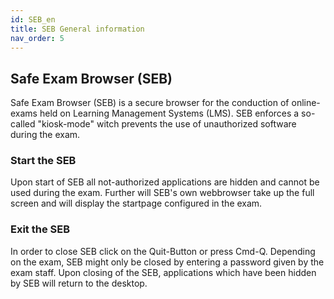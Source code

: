 ```yaml
---
id: SEB_en
title: SEB General information
nav_order: 5
---
```


## Safe Exam Browser (SEB) 
Safe Exam Browser (SEB) is a secure browser for the conduction of online-exams held on Learning Management Systems (LMS). SEB enforces a so-called "kiosk-mode" witch prevents the use of unauthorized software during the exam.


### Start the SEB
Upon start of SEB all not-authorized applications are hidden and cannot be used during the exam. Further will SEB's own webbrowser take up the full screen and will display the startpage configured in the exam.

### Exit the SEB
In order to close SEB click on the Quit-Button or press Cmd-Q. Depending on the exam, SEB might only be closed by entering a password given by the exam staff. Upon closing of the SEB, applications which have been hidden by SEB will return to the desktop.
